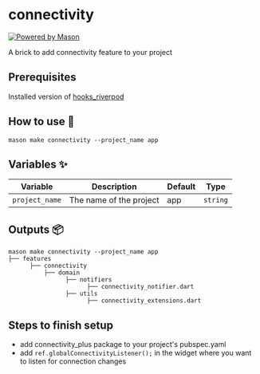 # connectivity

[![Powered by Mason](https://img.shields.io/endpoint?url=https%3A%2F%2Ftinyurl.com%2Fmason-badge)](https://github.com/felangel/mason)

A brick to add connectivity feature to your project

## Prerequisites

Installed version of [hooks_riverpod](https://pub.dev/packages/hooks_riverpod)

## How to use 🚀

```
mason make connectivity --project_name app
```

## Variables ✨

| Variable         | Description                      | Default         | Type      |
| ---------------- | -------------------------------- | --------------- | --------- |
| `project_name`   | The name of the project          | app             | `string`  |

## Outputs 📦

```
mason make connectivity --project_name app
├── features
      ├── connectivity
          ├── domain
                ├── notifiers
                      ├── connectivity_notifier.dart
                ├── utils
                      ├── connectivity_extensions.dart
```

## Steps to finish setup
- add connectivity_plus package to your project's pubspec.yaml
- add `ref.globalConnectivityListener();` in the widget where you want to listen for connection changes